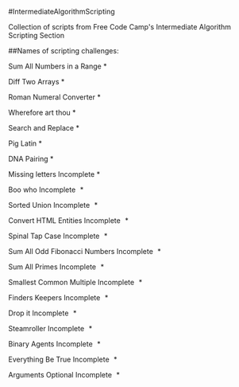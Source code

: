 #IntermediateAlgorithmScripting

Collection of scripts from Free Code Camp's Intermediate Algorithm Scripting Section

##Names of scripting challenges:

Sum All Numbers in a Range *

Diff Two Arrays *

Roman Numeral Converter *

Wherefore art thou *

Search and Replace *

Pig Latin *

DNA Pairing *

Missing letters Incomplete *

Boo who Incomplete   *

Sorted Union Incomplete   *

Convert HTML Entities Incomplete   *

Spinal Tap Case Incomplete   *

Sum All Odd Fibonacci Numbers Incomplete   *

Sum All Primes Incomplete   *

Smallest Common Multiple Incomplete   *

Finders Keepers Incomplete   *

Drop it Incomplete   *

Steamroller Incomplete   *

Binary Agents Incomplete   *

Everything Be True Incomplete   *

Arguments Optional Incomplete   *
